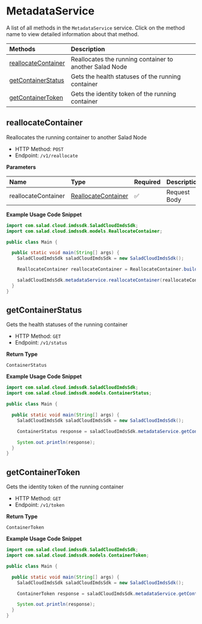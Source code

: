 # MetadataService

A list of all methods in the `MetadataService` service. Click on the method name to view detailed information about that method.

| Methods                                     | Description                                             |
| :------------------------------------------ | :------------------------------------------------------ |
| [reallocateContainer](#reallocatecontainer) | Reallocates the running container to another Salad Node |
| [getContainerStatus](#getcontainerstatus)   | Gets the health statuses of the running container       |
| [getContainerToken](#getcontainertoken)     | Gets the identity token of the running container        |

## reallocateContainer

Reallocates the running container to another Salad Node

- HTTP Method: `POST`
- Endpoint: `/v1/reallocate`

**Parameters**

| Name                | Type                                                    | Required | Description  |
| :------------------ | :------------------------------------------------------ | :------- | :----------- |
| reallocateContainer | [ReallocateContainer](../models/ReallocateContainer.md) | ✅       | Request Body |

**Example Usage Code Snippet**

```java
import com.salad.cloud.imdssdk.SaladCloudImdsSdk;
import com.salad.cloud.imdssdk.models.ReallocateContainer;

public class Main {

  public static void main(String[] args) {
    SaladCloudImdsSdk saladCloudImdsSdk = new SaladCloudImdsSdk();

    ReallocateContainer reallocateContainer = ReallocateContainer.builder().reason("commodo").build();

    saladCloudImdsSdk.metadataService.reallocateContainer(reallocateContainer);
  }
}

```

## getContainerStatus

Gets the health statuses of the running container

- HTTP Method: `GET`
- Endpoint: `/v1/status`

**Return Type**

`ContainerStatus`

**Example Usage Code Snippet**

```java
import com.salad.cloud.imdssdk.SaladCloudImdsSdk;
import com.salad.cloud.imdssdk.models.ContainerStatus;

public class Main {

  public static void main(String[] args) {
    SaladCloudImdsSdk saladCloudImdsSdk = new SaladCloudImdsSdk();

    ContainerStatus response = saladCloudImdsSdk.metadataService.getContainerStatus();

    System.out.println(response);
  }
}

```

## getContainerToken

Gets the identity token of the running container

- HTTP Method: `GET`
- Endpoint: `/v1/token`

**Return Type**

`ContainerToken`

**Example Usage Code Snippet**

```java
import com.salad.cloud.imdssdk.SaladCloudImdsSdk;
import com.salad.cloud.imdssdk.models.ContainerToken;

public class Main {

  public static void main(String[] args) {
    SaladCloudImdsSdk saladCloudImdsSdk = new SaladCloudImdsSdk();

    ContainerToken response = saladCloudImdsSdk.metadataService.getContainerToken();

    System.out.println(response);
  }
}

```

